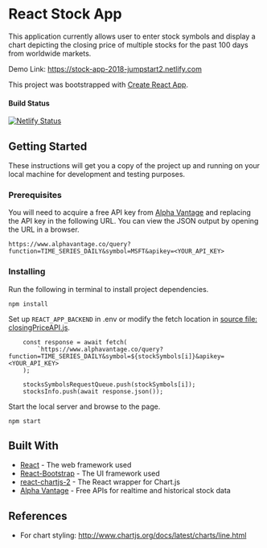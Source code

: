 # React Stock App

This application currently allows user to enter stock symbols and display a chart depicting the closing price of multiple stocks for the past 100 days from worldwide markets.

Demo Link: https://stock-app-2018-jumpstart2.netlify.com

This project was bootstrapped with [Create React App](https://github.com/facebookincubator/create-react-app).

#### Build Status
[![Netlify Status](https://api.netlify.com/api/v1/badges/aee7bfb6-68f8-42c5-addd-875be6b0c460/deploy-status)](https://app.netlify.com/sites/stock-app-2018-jumpstart2/deploys)

## Getting Started

These instructions will get you a copy of the project up and running on your local machine for development and testing purposes.

### Prerequisites

You will need to acquire a free API key from [Alpha Vantage](https://www.alphavantage.co/) and replacing the API key in the following URL.
You can view the JSON output by opening the URL in a browser.

```
https://www.alphavantage.co/query?function=TIME_SERIES_DAILY&symbol=MSFT&apikey=<YOUR_API_KEY>
```

### Installing

Run the following in terminal to install project dependencies.

```
npm install
```

Set up `REACT_APP_BACKEND` in .env or modify the fetch location in [source file: closingPriceAPI.js](./src/Utils/closingPriceAPI.js).

```
    const response = await fetch(
        `https://www.alphavantage.co/query?function=TIME_SERIES_DAILY&symbol=${stockSymbols[i]}&apikey=<YOUR_API_KEY>
    );

    stocksSymbolsRequestQueue.push(stockSymbols[i]);
    stocksInfo.push(await response.json());
```

Start the local server and browse to the page.

```
npm start
```

## Built With

- [React](https://reactjs.org) - The web framework used
- [React-Bootstrap](https://react-bootstrap.github.io/) - The UI framework used
- [react-chartjs-2](https://github.com/jerairrest/react-chartjs-2) - The React wrapper for Chart.js
- [Alpha Vantage](https://www.alphavantage.co/) - Free APIs for realtime and historical stock data

## References

- For chart styling: http://www.chartjs.org/docs/latest/charts/line.html
